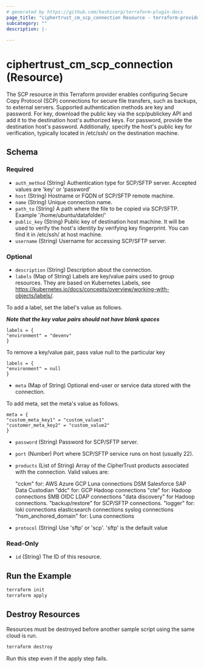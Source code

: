 ```yaml
---
# generated by https://github.com/hashicorp/terraform-plugin-docs
page_title: "ciphertrust_cm_scp_connection Resource - terraform-provider-ciphertrust"
subcategory: ""
description: |-
  
---
```


# ciphertrust_cm_scp_connection (Resource)

The SCP resource in this Terraform provider enables configuring Secure Copy Protocol (SCP) connections for secure file transfers, such as backups, to external servers. Supported authentication methods are key and password. For key, download the public key via the scp/publickey API and add it to the destination host's authorized keys. For password, provide the destination host's password. Additionally, specify the host's public key for verification, typically located in /etc/ssh/ on the destination machine.

<!-- schema generated by tfplugindocs -->
## Schema

### Required

- `auth_method` (String) Authentication type for SCP/SFTP server. Accepted values are 'key' or 'password'
- `host` (String) Hostname or FQDN of SCP/SFTP remote machine.
- `name` (String) Unique connection name.
- `path_to` (String) A path where the file to be copied via SCP/SFTP. Example '/home/ubuntu/datafolder/'
- `public_key` (String) Public key of destination host machine. It will be used to verify the host's identity by verifying key fingerprint. You can find it in /etc/ssh/ at host machine.
- `username` (String) Username for accessing SCP/SFTP server.

### Optional

- `description` (String) Description about the connection.
- `labels` (Map of String) Labels are key/value pairs used to group resources. They are based on Kubernetes Labels, see https://kubernetes.io/docs/concepts/overview/working-with-objects/labels/.

To add a label, set the label's value as follows.

**_Note that the key value pairs should not have blank spaces_**

    labels = {
    "environment" = "devenv"
    }

To remove a key/value pair, pass value null to the particular key

    labels = {
    "environment" = null
    }
- `meta` (Map of String) Optional end-user or service data stored with the connection.

To add meta, set the meta's value as follows.

    meta = {
    "custom_meta_key1" = "custom_value1"
    "customer_meta_key2" = "custom_value2"
    }

- `password` (String) Password for SCP/SFTP server.
- `port` (Number) Port where SCP/SFTP service runs on host (usually 22).
- `products` (List of String) Array of the CipherTrust products associated with the connection. Valid values are:

    "cckm" for:
        AWS
        Azure
        GCP
        Luna connections
        DSM
        Salesforce
        SAP Data Custodian
    "ddc" for:
        GCP
        Hadoop connections
    "cte" for:
        Hadoop connections
        SMB
        OIDC
        LDAP connections
    "data discovery" for Hadoop connections.
    "backup/restore" for SCP/SFTP connections.
    "logger" for:
        loki connections
        elasticsearch connections
        syslog connections
    "hsm_anchored_domain" for:
        Luna connections
- `protocol` (String) Use 'sftp' or 'scp'. 'sftp' is the default value

### Read-Only

- `id` (String) The ID of this resource.


## Run the Example

```bash
terraform init
terraform apply
```

## Destroy Resources

Resources must be destroyed before another sample script using the same cloud is run.

```bash
terraform destroy
```
Run this step even if the apply step fails.
